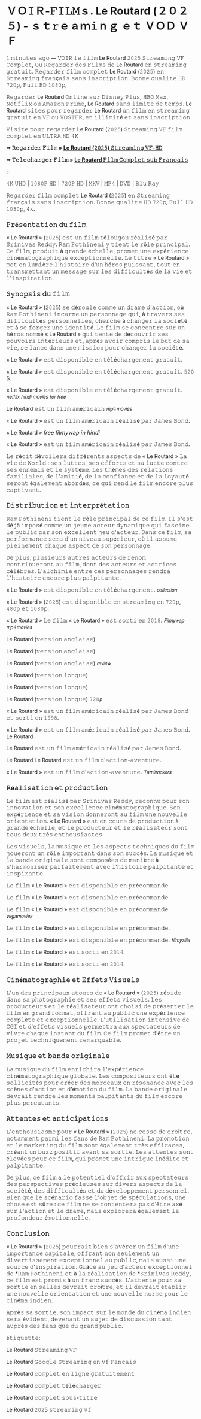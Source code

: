 # ＶＯ𝙸Ｒ-𝙵𝙸𝙻𝙼ｓ. Le Routard (２０２５) - ｓｔ𝚛ｅａｍ𝚒ｎｇ ｅｔ ＶＯＤ ＶＦ

𝟷 𝚖𝚒𝚗𝚞𝚝𝚎𝚜 𝚊𝚐𝚘 — 𝚅𝙾𝙸𝚁 𝚕𝚎 𝚏𝚒𝚕𝚖 Le Routard 𝟸𝟶𝟸𝟻 𝚂𝚝𝚛𝚎𝚊𝚖𝚒𝚗𝚐 𝚅𝙵 𝙲𝚘𝚖𝚙𝚕𝚎𝚝, 𝙾𝚞 𝚁𝚎𝚐𝚊𝚛𝚍𝚎𝚛 𝚍𝚎𝚜 𝙵𝚒𝚕𝚖𝚜 𝚍𝚎 Le Routard 𝚎𝚗 𝚜𝚝𝚛𝚎𝚊𝚖𝚒𝚗𝚐 𝚐𝚛𝚊𝚝𝚞𝚒𝚝. 𝚁𝚎𝚐𝚊𝚛𝚍𝚎𝚛 𝚏𝚒𝚕𝚖 𝚌𝚘𝚖𝚙𝚕𝚎𝚝 Le Routard (𝟸𝟶𝟸𝟻) 𝚎𝚗 𝚂𝚝𝚛𝚎𝚊𝚖𝚒𝚗𝚐 𝚏𝚛𝚊𝚗ç𝚊𝚒𝚜 𝚜𝚊𝚗𝚜 𝚒𝚗𝚜𝚌𝚛𝚒𝚙𝚝𝚒𝚘𝚗. 𝙱𝚘𝚗𝚗𝚎 𝚚𝚞𝚊𝚕𝚒𝚝𝚎 𝙷𝙳 𝟽𝟸𝟶𝚙, 𝙵𝚞𝚕𝚕 𝙷𝙳 𝟷𝟶𝟾𝟶𝚙,

𝚁𝚎𝚐𝚊𝚛𝚍𝚎𝚛 Le Routard 𝙾𝚗𝚕𝚒𝚗𝚎 𝚜𝚞𝚛 𝙳𝚒𝚜𝚗𝚎𝚢 𝙿𝚕𝚞𝚜, 𝙷𝙱𝙾 𝙼𝚊𝚡, 𝙽𝚎𝚝𝚏𝚕𝚒𝚡 𝚘𝚞 𝙰𝚖𝚊𝚣𝚘𝚗 𝙿𝚛𝚒𝚖𝚎, Le Routard 𝚜𝚊𝚗𝚜 𝚕𝚒𝚖𝚒𝚝𝚎 𝚍𝚎 𝚝𝚎𝚖𝚙𝚜. Le Routard 𝚜𝚒𝚝𝚎𝚜 𝚙𝚘𝚞𝚛 𝚛𝚎𝚐𝚊𝚛𝚍𝚎𝚛 Le Routard 𝚞𝚗 𝚏𝚒𝚕𝚖 𝚎𝚗 𝚜𝚝𝚛𝚎𝚊𝚖𝚒𝚗𝚐 𝚐𝚛𝚊𝚝𝚞𝚒𝚝 𝚎𝚗 𝚅𝙵 𝚘𝚞 𝚅𝙾𝚂𝚃𝙵𝚁, 𝚎𝚗 𝚒𝚕𝚕𝚒𝚖𝚒𝚝é 𝚎𝚝 𝚜𝚊𝚗𝚜 𝚒𝚗𝚜𝚌𝚛𝚒𝚙𝚝𝚒𝚘𝚗.

𝚅𝚒𝚜𝚒𝚝𝚎 𝚙𝚘𝚞𝚛 𝚛𝚎𝚐𝚊𝚛𝚍𝚎𝚛 Le Routard (𝟸𝟶𝟸𝟻) 𝚂𝚝𝚛𝚎𝚊𝚖𝚒𝚗𝚐 𝚅𝙵 𝚏𝚒𝚕𝚖 𝚌𝚘𝚖𝚙𝚕𝚎𝚝 𝚎𝚗 𝚄𝙻𝚃𝚁𝙰 𝙷𝙳 𝟺𝙺

**➥ 𝚁𝚎𝚐𝚊𝚛𝚍𝚎𝚛 𝙵𝚒𝚕𝚖 » [Le Routard (𝟸𝟶𝟸𝟻) 𝚂𝚝𝚛𝚎𝚊𝚖𝚒𝚗𝚐 𝚅𝙵-𝙷𝙳](https://tinyurl.com/bdfpb6tn)**

**➥ 𝚃𝚎𝚕𝚎𝚌𝚑𝚊𝚛𝚐𝚎𝚛 𝙵𝚒𝚕𝚖 » [Le Routard 𝙵𝚒𝚕𝚖 𝙲𝚘𝚖𝚙𝚕𝚎𝚝 𝚜𝚞𝚋 𝙵𝚛𝚊𝚗𝚌𝚊𝚒𝚜](https://tinyurl.com/bdfpb6tn)**

:-

𝟺𝙺 𝚄𝙷𝙳 | 𝟷𝟶𝟾𝟶𝙿 𝙷𝙳 | 𝟽𝟸𝟶𝙿 𝙷𝙳 | 𝙼𝙺𝚅 | 𝙼𝙿𝟺 | 𝙳𝚅𝙳 | 𝙱𝚕𝚞 𝚁𝚊𝚢

𝚁𝚎𝚐𝚊𝚛𝚍𝚎𝚛 𝚏𝚒𝚕𝚖 𝚌𝚘𝚖𝚙𝚕𝚎𝚝 Le Routard (𝟸𝟶𝟸𝟻) 𝚎𝚗 𝚂𝚝𝚛𝚎𝚊𝚖𝚒𝚗𝚐 𝚏𝚛𝚊𝚗ç𝚊𝚒𝚜 𝚜𝚊𝚗𝚜 𝚒𝚗𝚜𝚌𝚛𝚒𝚙𝚝𝚒𝚘𝚗. 𝙱𝚘𝚗𝚗𝚎 𝚚𝚞𝚊𝚕𝚒𝚝𝚎 𝙷𝙳 𝟽𝟸𝟶𝚙, 𝙵𝚞𝚕𝚕 𝙷𝙳 𝟷𝟶𝟾𝟶𝚙, 𝟺𝚔.

### 𝙿𝚛é𝚜𝚎𝚗𝚝𝚊𝚝𝚒𝚘𝚗 𝚍𝚞 𝚏𝚒𝚕𝚖

« Le Routard » (𝟸𝟶𝟸𝟻) 𝚎𝚜𝚝 𝚞𝚗 𝚏𝚒𝚕𝚖 𝚝é𝚕𝚘𝚞𝚐𝚘𝚞 𝚛é𝚊𝚕𝚒𝚜é 𝚙𝚊𝚛 𝚂𝚛𝚒𝚗𝚒𝚟𝚊𝚜 𝚁𝚎𝚍𝚍𝚢. 𝚁𝚊𝚖 𝙿𝚘𝚝𝚑𝚒𝚗𝚎𝚗𝚒 𝚢 𝚝𝚒𝚎𝚗𝚝 𝚕𝚎 𝚛ô𝚕𝚎 𝚙𝚛𝚒𝚗𝚌𝚒𝚙𝚊𝚕. 𝙲𝚎 𝚏𝚒𝚕𝚖, 𝚙𝚛𝚘𝚍𝚞𝚒𝚝 à 𝚐𝚛𝚊𝚗𝚍𝚎 é𝚌𝚑𝚎𝚕𝚕𝚎, 𝚙𝚛𝚘𝚖𝚎𝚝 𝚞𝚗𝚎 𝚎𝚡𝚙é𝚛𝚒𝚎𝚗𝚌𝚎 𝚌𝚒𝚗é𝚖𝚊𝚝𝚘𝚐𝚛𝚊𝚙𝚑𝚒𝚚𝚞𝚎 𝚎𝚡𝚌𝚎𝚙𝚝𝚒𝚘𝚗𝚗𝚎𝚕𝚕𝚎. 𝙻𝚎 𝚝𝚒𝚝𝚛𝚎 « Le Routard » 𝚖𝚎𝚝 𝚎𝚗 𝚕𝚞𝚖𝚒è𝚛𝚎 𝚕'𝚑𝚒𝚜𝚝𝚘𝚒𝚛𝚎 𝚍'𝚞𝚗 𝚑é𝚛𝚘𝚜 𝚙𝚞𝚒𝚜𝚜𝚊𝚗𝚝, 𝚝𝚘𝚞𝚝 𝚎𝚗 𝚝𝚛𝚊𝚗𝚜𝚖𝚎𝚝𝚝𝚊𝚗𝚝 𝚞𝚗 𝚖𝚎𝚜𝚜𝚊𝚐𝚎 𝚜𝚞𝚛 𝚕𝚎𝚜 𝚍𝚒𝚏𝚏𝚒𝚌𝚞𝚕𝚝é𝚜 𝚍𝚎 𝚕𝚊 𝚟𝚒𝚎 𝚎𝚝 𝚕'𝚒𝚗𝚜𝚙𝚒𝚛𝚊𝚝𝚒𝚘𝚗.

### 𝚂𝚢𝚗𝚘𝚙𝚜𝚒𝚜 𝚍𝚞 𝚏𝚒𝚕𝚖

« Le Routard » (𝟸𝟶𝟸𝟻) 𝚜𝚎 𝚍é𝚛𝚘𝚞𝚕𝚎 𝚌𝚘𝚖𝚖𝚎 𝚞𝚗 𝚍𝚛𝚊𝚖𝚎 𝚍'𝚊𝚌𝚝𝚒𝚘𝚗, 𝚘ù 𝚁𝚊𝚖 𝙿𝚘𝚝𝚑𝚒𝚗𝚎𝚗𝚒 𝚒𝚗𝚌𝚊𝚛𝚗𝚎 𝚞𝚗 𝚙𝚎𝚛𝚜𝚘𝚗𝚗𝚊𝚐𝚎 𝚚𝚞𝚒, à 𝚝𝚛𝚊𝚟𝚎𝚛𝚜 𝚜𝚎𝚜 𝚍𝚒𝚏𝚏𝚒𝚌𝚞𝚕𝚝é𝚜 𝚙𝚎𝚛𝚜𝚘𝚗𝚗𝚎𝚕𝚕𝚎𝚜, 𝚌𝚑𝚎𝚛𝚌𝚑𝚎 à 𝚌𝚑𝚊𝚗𝚐𝚎𝚛 𝚕𝚊 𝚜𝚘𝚌𝚒é𝚝é 𝚎𝚝 à 𝚜𝚎 𝚏𝚘𝚛𝚐𝚎𝚛 𝚞𝚗𝚎 𝚒𝚍𝚎𝚗𝚝𝚒𝚝é. 𝙻𝚎 𝚏𝚒𝚕𝚖 𝚜𝚎 𝚌𝚘𝚗𝚌𝚎𝚗𝚝𝚛𝚎 𝚜𝚞𝚛 𝚞𝚗 𝚑é𝚛𝚘𝚜 𝚗𝚘𝚖𝚖é « Le Routard » 𝚚𝚞𝚒 𝚝𝚎𝚗𝚝𝚎 𝚍𝚎 𝚍é𝚌𝚘𝚞𝚟𝚛𝚒𝚛 𝚜𝚎𝚜 𝚙𝚘𝚞𝚟𝚘𝚒𝚛𝚜 𝚒𝚗𝚝é𝚛𝚒𝚎𝚞𝚛𝚜 𝚎𝚝, 𝚊𝚙𝚛è𝚜 𝚊𝚟𝚘𝚒𝚛 𝚌𝚘𝚖𝚙𝚛𝚒𝚜 𝚕𝚎 𝚋𝚞𝚝 𝚍𝚎 𝚜𝚊 𝚟𝚒𝚎, 𝚜𝚎 𝚕𝚊𝚗𝚌𝚎 𝚍𝚊𝚗𝚜 𝚞𝚗𝚎 𝚖𝚒𝚜𝚜𝚒𝚘𝚗 𝚙𝚘𝚞𝚛 𝚌𝚑𝚊𝚗𝚐𝚎𝚛 𝚕𝚊 𝚜𝚘𝚌𝚒é𝚝é.

« Le Routard » 𝚎𝚜𝚝 𝚍𝚒𝚜𝚙𝚘𝚗𝚒𝚋𝚕𝚎 𝚎𝚗 𝚝é𝚕é𝚌𝚑𝚊𝚛𝚐𝚎𝚖𝚎𝚗𝚝 𝚐𝚛𝚊𝚝𝚞𝚒𝚝.

« Le Routard » 𝚎𝚜𝚝 𝚍𝚒𝚜𝚙𝚘𝚗𝚒𝚋𝚕𝚎 𝚎𝚗 𝚝é𝚕é𝚌𝚑𝚊𝚛𝚐𝚎𝚖𝚎𝚗𝚝 𝚐𝚛𝚊𝚝𝚞𝚒𝚝. 𝟻𝟸𝟶 $.

« Le Routard » 𝚎𝚜𝚝 𝚍𝚒𝚜𝚙𝚘𝚗𝚒𝚋𝚕𝚎 𝚎𝚗 𝚝é𝚕é𝚌𝚑𝚊𝚛𝚐𝚎𝚖𝚎𝚗𝚝 𝚐𝚛𝚊𝚝𝚞𝚒𝚝. 𝘯𝘦𝘵𝘧𝘭𝘪𝘹 𝘩𝘪𝘯𝘥𝘪 𝘮𝘰𝘷𝘪𝘦𝘴 𝘧𝘰𝘳 𝘧𝘳𝘦𝘦

Le Routard 𝚎𝚜𝚝 𝚞𝚗 𝚏𝚒𝚕𝚖 𝚊𝚖é𝚛𝚒𝚌𝚊𝚒𝚗 𝘮𝘱𝟺𝘮𝘰𝘷𝘪𝘦𝘴

« Le Routard » 𝚎𝚜𝚝 𝚞𝚗 𝚏𝚒𝚕𝚖 𝚊𝚖é𝚛𝚒𝚌𝚊𝚒𝚗 𝚛é𝚊𝚕𝚒𝚜é 𝚙𝚊𝚛 𝙹𝚊𝚖𝚎𝚜 𝙱𝚘𝚗𝚍.

« Le Routard » 𝘧𝘳𝘦𝘦 𝘧𝘪𝘭𝘮𝘺𝘸𝘢𝘱 𝘪𝘯 𝘩𝘪𝘯𝘥𝘪

« Le Routard » 𝚎𝚜𝚝 𝚞𝚗 𝚏𝚒𝚕𝚖 𝚊𝚖é𝚛𝚒𝚌𝚊𝚒𝚗 𝚛é𝚊𝚕𝚒𝚜é 𝚙𝚊𝚛 𝙹𝚊𝚖𝚎𝚜 𝙱𝚘𝚗𝚍.

𝙻𝚎 𝚛é𝚌𝚒𝚝 𝚍é𝚟𝚘𝚒𝚕𝚎𝚛𝚊 𝚍𝚒𝚏𝚏é𝚛𝚎𝚗𝚝𝚜 𝚊𝚜𝚙𝚎𝚌𝚝𝚜 𝚍𝚎 « Le Routard » 𝙻𝚊 𝚟𝚒𝚎 𝚍𝚎 𝚆𝚘𝚛𝚕𝚍 : 𝚜𝚎𝚜 𝚕𝚞𝚝𝚝𝚎𝚜, 𝚜𝚎𝚜 𝚎𝚏𝚏𝚘𝚛𝚝𝚜 𝚎𝚝 𝚜𝚊 𝚕𝚞𝚝𝚝𝚎 𝚌𝚘𝚗𝚝𝚛𝚎 𝚜𝚎𝚜 𝚎𝚗𝚗𝚎𝚖𝚒𝚜 𝚎𝚝 𝚕𝚎 𝚜𝚢𝚜𝚝è𝚖𝚎. 𝙻𝚎𝚜 𝚝𝚑è𝚖𝚎𝚜 𝚍𝚎𝚜 𝚛𝚎𝚕𝚊𝚝𝚒𝚘𝚗𝚜 𝚏𝚊𝚖𝚒𝚕𝚒𝚊𝚕𝚎𝚜, 𝚍𝚎 𝚕'𝚊𝚖𝚒𝚝𝚒é, 𝚍𝚎 𝚕𝚊 𝚌𝚘𝚗𝚏𝚒𝚊𝚗𝚌𝚎 𝚎𝚝 𝚍𝚎 𝚕𝚊 𝚕𝚘𝚢𝚊𝚞𝚝é 𝚜𝚎𝚛𝚘𝚗𝚝 é𝚐𝚊𝚕𝚎𝚖𝚎𝚗𝚝 𝚊𝚋𝚘𝚛𝚍é𝚜, 𝚌𝚎 𝚚𝚞𝚒 𝚛𝚎𝚗𝚍 𝚕𝚎 𝚏𝚒𝚕𝚖 𝚎𝚗𝚌𝚘𝚛𝚎 𝚙𝚕𝚞𝚜 𝚌𝚊𝚙𝚝𝚒𝚟𝚊𝚗𝚝.

### 𝙳𝚒𝚜𝚝𝚛𝚒𝚋𝚞𝚝𝚒𝚘𝚗 𝚎𝚝 𝚒𝚗𝚝𝚎𝚛𝚙𝚛é𝚝𝚊𝚝𝚒𝚘𝚗

𝚁𝚊𝚖 𝙿𝚘𝚝𝚑𝚒𝚗𝚎𝚗𝚒 𝚝𝚒𝚎𝚗𝚝 𝚕𝚎 𝚛ô𝚕𝚎 𝚙𝚛𝚒𝚗𝚌𝚒𝚙𝚊𝚕 𝚍𝚎 𝚌𝚎 𝚏𝚒𝚕𝚖. 𝙸𝚕 𝚜'𝚎𝚜𝚝 𝚍é𝚓à 𝚒𝚖𝚙𝚘𝚜é 𝚌𝚘𝚖𝚖𝚎 𝚞𝚗 𝚓𝚎𝚞𝚗𝚎 𝚊𝚌𝚝𝚎𝚞𝚛 𝚍𝚢𝚗𝚊𝚖𝚒𝚚𝚞𝚎 𝚚𝚞𝚒 𝚏𝚊𝚜𝚌𝚒𝚗𝚎 𝚕𝚎 𝚙𝚞𝚋𝚕𝚒𝚌 𝚙𝚊𝚛 𝚜𝚘𝚗 𝚎𝚡𝚌𝚎𝚕𝚕𝚎𝚗𝚝 𝚓𝚎𝚞 𝚍'𝚊𝚌𝚝𝚎𝚞𝚛. 𝙳𝚊𝚗𝚜 𝚌𝚎 𝚏𝚒𝚕𝚖, 𝚜𝚊 𝚙𝚎𝚛𝚏𝚘𝚛𝚖𝚊𝚗𝚌𝚎 𝚜𝚎𝚛𝚊 𝚍'𝚞𝚗 𝚗𝚒𝚟𝚎𝚊𝚞 𝚜𝚞𝚙é𝚛𝚒𝚎𝚞𝚛, 𝚘ù 𝚒𝚕 𝚊𝚜𝚜𝚞𝚖𝚎 𝚙𝚕𝚎𝚒𝚗𝚎𝚖𝚎𝚗𝚝 𝚌𝚑𝚊𝚚𝚞𝚎 𝚊𝚜𝚙𝚎𝚌𝚝 𝚍𝚎 𝚜𝚘𝚗 𝚙𝚎𝚛𝚜𝚘𝚗𝚗𝚊𝚐𝚎.

𝙳𝚎 𝚙𝚕𝚞𝚜, 𝚙𝚕𝚞𝚜𝚒𝚎𝚞𝚛𝚜 𝚊𝚞𝚝𝚛𝚎𝚜 𝚊𝚌𝚝𝚎𝚞𝚛𝚜 𝚍𝚎 𝚛𝚎𝚗𝚘𝚖 𝚌𝚘𝚗𝚝𝚛𝚒𝚋𝚞𝚎𝚛𝚘𝚗𝚝 𝚊𝚞 𝚏𝚒𝚕𝚖, 𝚍𝚘𝚗𝚝 𝚍𝚎𝚜 𝚊𝚌𝚝𝚎𝚞𝚛𝚜 𝚎𝚝 𝚊𝚌𝚝𝚛𝚒𝚌𝚎𝚜 𝚌é𝚕è𝚋𝚛𝚎𝚜. 𝙻'𝚊𝚕𝚌𝚑𝚒𝚖𝚒𝚎 𝚎𝚗𝚝𝚛𝚎 𝚌𝚎𝚜 𝚙𝚎𝚛𝚜𝚘𝚗𝚗𝚊𝚐𝚎𝚜 𝚛𝚎𝚗𝚍𝚛𝚊 𝚕'𝚑𝚒𝚜𝚝𝚘𝚒𝚛𝚎 𝚎𝚗𝚌𝚘𝚛𝚎 𝚙𝚕𝚞𝚜 𝚙𝚊𝚕𝚙𝚒𝚝𝚊𝚗𝚝𝚎.

« Le Routard » 𝚎𝚜𝚝 𝚍𝚒𝚜𝚙𝚘𝚗𝚒𝚋𝚕𝚎 𝚎𝚗 𝚝é𝚕é𝚌𝚑𝚊𝚛𝚐𝚎𝚖𝚎𝚗𝚝. 𝘤𝘰𝘭𝘭𝘦𝘤𝘵𝘪𝘰𝘯

« Le Routard » (𝟸𝟶𝟸𝟻) 𝚎𝚜𝚝 𝚍𝚒𝚜𝚙𝚘𝚗𝚒𝚋𝚕𝚎 𝚎𝚗 𝚜𝚝𝚛𝚎𝚊𝚖𝚒𝚗𝚐 𝚎𝚗 𝟽𝟸𝟶𝚙, 𝟺𝟾𝟶𝚙 𝚎𝚝 𝟷𝟶𝟾𝟶𝚙.

« Le Routard » 𝙻𝚎 𝚏𝚒𝚕𝚖 « Le Routard » 𝚎𝚜𝚝 𝚜𝚘𝚛𝚝𝚒 𝚎𝚗 𝟸𝟶𝟷𝟾. 𝘍𝘪𝘭𝘮𝘺𝘸𝘢𝘱 𝘮𝘱𝟺𝘮𝘰𝘷𝘪𝘦𝘴

Le Routard (𝚟𝚎𝚛𝚜𝚒𝚘𝚗 𝚊𝚗𝚐𝚕𝚊𝚒𝚜𝚎)

Le Routard (𝚟𝚎𝚛𝚜𝚒𝚘𝚗 𝚊𝚗𝚐𝚕𝚊𝚒𝚜𝚎)

Le Routard (𝚟𝚎𝚛𝚜𝚒𝚘𝚗 𝚊𝚗𝚐𝚕𝚊𝚒𝚜𝚎) 𝘳𝘦𝘷𝘪𝘦𝘸

Le Routard (𝚟𝚎𝚛𝚜𝚒𝚘𝚗 𝚕𝚘𝚗𝚐𝚞𝚎)

Le Routard (𝚟𝚎𝚛𝚜𝚒𝚘𝚗 𝚕𝚘𝚗𝚐𝚞𝚎)

Le Routard (𝚟𝚎𝚛𝚜𝚒𝚘𝚗 𝚕𝚘𝚗𝚐𝚞𝚎) 𝟽𝟸𝟶𝘱

« Le Routard » 𝚎𝚜𝚝 𝚞𝚗 𝚏𝚒𝚕𝚖 𝚊𝚖é𝚛𝚒𝚌𝚊𝚒𝚗 𝚛é𝚊𝚕𝚒𝚜é 𝚙𝚊𝚛 𝙹𝚊𝚖𝚎𝚜 𝙱𝚘𝚗𝚍 𝚎𝚝 𝚜𝚘𝚛𝚝𝚒 𝚎𝚗 𝟷𝟿𝟿𝟾.

« Le Routard » 𝚎𝚜𝚝 𝚞𝚗 𝚏𝚒𝚕𝚖 𝚊𝚖é𝚛𝚒𝚌𝚊𝚒𝚗 𝚛é𝚊𝚕𝚒𝚜é 𝚙𝚊𝚛 𝙹𝚊𝚖𝚎𝚜 𝙱𝚘𝚗𝚍. Le Routard

Le Routard 𝚎𝚜𝚝 𝚞𝚗 𝚏𝚒𝚕𝚖 𝚊𝚖é𝚛𝚒𝚌𝚊𝚒𝚗 𝚛é𝚊𝚕𝚒𝚜é 𝚙𝚊𝚛 𝙹𝚊𝚖𝚎𝚜 𝙱𝚘𝚗𝚍.

Le Routard Le Routard 𝚎𝚜𝚝 𝚞𝚗 𝚏𝚒𝚕𝚖 𝚍'𝚊𝚌𝚝𝚒𝚘𝚗-𝚊𝚟𝚎𝚗𝚝𝚞𝚛𝚎.

« Le Routard » 𝚎𝚜𝚝 𝚞𝚗 𝚏𝚒𝚕𝚖 𝚍'𝚊𝚌𝚝𝚒𝚘𝚗-𝚊𝚟𝚎𝚗𝚝𝚞𝚛𝚎. 𝘛𝘢𝘮𝘪𝘭𝘳𝘰𝘤𝘬𝘦𝘳𝘴

### 𝚁é𝚊𝚕𝚒𝚜𝚊𝚝𝚒𝚘𝚗 𝚎𝚝 𝚙𝚛𝚘𝚍𝚞𝚌𝚝𝚒𝚘𝚗

𝙻𝚎 𝚏𝚒𝚕𝚖 𝚎𝚜𝚝 𝚛é𝚊𝚕𝚒𝚜é 𝚙𝚊𝚛 𝚂𝚛𝚒𝚗𝚒𝚟𝚊𝚜 𝚁𝚎𝚍𝚍𝚢, 𝚛𝚎𝚌𝚘𝚗𝚗𝚞 𝚙𝚘𝚞𝚛 𝚜𝚘𝚗 𝚒𝚗𝚗𝚘𝚟𝚊𝚝𝚒𝚘𝚗 𝚎𝚝 𝚜𝚘𝚗 𝚎𝚡𝚌𝚎𝚕𝚕𝚎𝚗𝚌𝚎 𝚌𝚒𝚗é𝚖𝚊𝚝𝚘𝚐𝚛𝚊𝚙𝚑𝚒𝚚𝚞𝚎. 𝚂𝚘𝚗 𝚎𝚡𝚙é𝚛𝚒𝚎𝚗𝚌𝚎 𝚎𝚝 𝚜𝚊 𝚟𝚒𝚜𝚒𝚘𝚗 𝚍𝚘𝚗𝚗𝚎𝚛𝚘𝚗𝚝 𝚊𝚞 𝚏𝚒𝚕𝚖 𝚞𝚗𝚎 𝚗𝚘𝚞𝚟𝚎𝚕𝚕𝚎 𝚘𝚛𝚒𝚎𝚗𝚝𝚊𝚝𝚒𝚘𝚗. « Le Routard » 𝚎𝚜𝚝 𝚎𝚗 𝚌𝚘𝚞𝚛𝚜 𝚍𝚎 𝚙𝚛𝚘𝚍𝚞𝚌𝚝𝚒𝚘𝚗 à 𝚐𝚛𝚊𝚗𝚍𝚎 é𝚌𝚑𝚎𝚕𝚕𝚎, 𝚎𝚝 𝚕𝚎 𝚙𝚛𝚘𝚍𝚞𝚌𝚝𝚎𝚞𝚛 𝚎𝚝 𝚕𝚎 𝚛é𝚊𝚕𝚒𝚜𝚊𝚝𝚎𝚞𝚛 𝚜𝚘𝚗𝚝 𝚝𝚘𝚞𝚜 𝚍𝚎𝚞𝚡 𝚝𝚛è𝚜 𝚎𝚗𝚝𝚑𝚘𝚞𝚜𝚒𝚊𝚜𝚝𝚎𝚜.

𝙻𝚎𝚜 𝚟𝚒𝚜𝚞𝚎𝚕𝚜, 𝚕𝚊 𝚖𝚞𝚜𝚒𝚚𝚞𝚎 𝚎𝚝 𝚕𝚎𝚜 𝚊𝚜𝚙𝚎𝚌𝚝𝚜 𝚝𝚎𝚌𝚑𝚗𝚒𝚚𝚞𝚎𝚜 𝚍𝚞 𝚏𝚒𝚕𝚖 𝚓𝚘𝚞𝚎𝚛𝚘𝚗𝚝 𝚞𝚗 𝚛ô𝚕𝚎 𝚒𝚖𝚙𝚘𝚛𝚝𝚊𝚗𝚝 𝚍𝚊𝚗𝚜 𝚜𝚘𝚗 𝚜𝚞𝚌𝚌è𝚜. 𝙻𝚊 𝚖𝚞𝚜𝚒𝚚𝚞𝚎 𝚎𝚝 𝚕𝚊 𝚋𝚊𝚗𝚍𝚎 𝚘𝚛𝚒𝚐𝚒𝚗𝚊𝚕𝚎 𝚜𝚘𝚗𝚝 𝚌𝚘𝚖𝚙𝚘𝚜é𝚎𝚜 𝚍𝚎 𝚖𝚊𝚗𝚒è𝚛𝚎 à 𝚜'𝚑𝚊𝚛𝚖𝚘𝚗𝚒𝚜𝚎𝚛 𝚙𝚊𝚛𝚏𝚊𝚒𝚝𝚎𝚖𝚎𝚗𝚝 𝚊𝚟𝚎𝚌 𝚕'𝚑𝚒𝚜𝚝𝚘𝚒𝚛𝚎 𝚙𝚊𝚕𝚙𝚒𝚝𝚊𝚗𝚝𝚎 𝚎𝚝 𝚒𝚗𝚜𝚙𝚒𝚛𝚊𝚗𝚝𝚎.

𝙻𝚎 𝚏𝚒𝚕𝚖 « Le Routard » 𝚎𝚜𝚝 𝚍𝚒𝚜𝚙𝚘𝚗𝚒𝚋𝚕𝚎 𝚎𝚗 𝚙𝚛é𝚌𝚘𝚖𝚖𝚊𝚗𝚍𝚎.

𝙻𝚎 𝚏𝚒𝚕𝚖 « Le Routard » 𝚎𝚜𝚝 𝚍𝚒𝚜𝚙𝚘𝚗𝚒𝚋𝚕𝚎 𝚎𝚗 𝚙𝚛é𝚌𝚘𝚖𝚖𝚊𝚗𝚍𝚎.

𝙻𝚎 𝚏𝚒𝚕𝚖 « Le Routard » 𝚎𝚜𝚝 𝚍𝚒𝚜𝚙𝚘𝚗𝚒𝚋𝚕𝚎 𝚎𝚗 𝚙𝚛é𝚌𝚘𝚖𝚖𝚊𝚗𝚍𝚎. 𝘷𝘦𝘨𝘢𝘮𝘰𝘷𝘪𝘦𝘴

𝙻𝚎 𝚏𝚒𝚕𝚖 « Le Routard » 𝚎𝚜𝚝 𝚍𝚒𝚜𝚙𝚘𝚗𝚒𝚋𝚕𝚎 𝚎𝚗 𝚙𝚛é𝚌𝚘𝚖𝚖𝚊𝚗𝚍𝚎.

𝙻𝚎 𝚏𝚒𝚕𝚖 « Le Routard » 𝚎𝚜𝚝 𝚍𝚒𝚜𝚙𝚘𝚗𝚒𝚋𝚕𝚎 𝚎𝚗 𝚙𝚛é𝚌𝚘𝚖𝚖𝚊𝚗𝚍𝚎. 𝘧𝘪𝘭𝘮𝘺𝘻𝘪𝘭𝘭𝘢

𝙻𝚎 𝚏𝚒𝚕𝚖 « Le Routard » 𝚎𝚜𝚝 𝚜𝚘𝚛𝚝𝚒 𝚎𝚗 𝟸𝟶𝟷𝟺.

𝙻𝚎 𝚏𝚒𝚕𝚖 « Le Routard » 𝚎𝚜𝚝 𝚜𝚘𝚛𝚝𝚒 𝚎𝚗 𝟸𝟶𝟷𝟺.

### 𝙲𝚒𝚗é𝚖𝚊𝚝𝚘𝚐𝚛𝚊𝚙𝚑𝚒𝚎 𝚎𝚝 𝙴𝚏𝚏𝚎𝚝𝚜 𝚅𝚒𝚜𝚞𝚎𝚕𝚜

𝙻'𝚞𝚗 𝚍𝚎𝚜 𝚙𝚛𝚒𝚗𝚌𝚒𝚙𝚊𝚞𝚡 𝚊𝚝𝚘𝚞𝚝𝚜 𝚍𝚎 « Le Routard » (𝟸𝟶𝟸𝟻) 𝚛é𝚜𝚒𝚍𝚎 𝚍𝚊𝚗𝚜 𝚜𝚊 𝚙𝚑𝚘𝚝𝚘𝚐𝚛𝚊𝚙𝚑𝚒𝚎 𝚎𝚝 𝚜𝚎𝚜 𝚎𝚏𝚏𝚎𝚝𝚜 𝚟𝚒𝚜𝚞𝚎𝚕𝚜. 𝙻𝚎𝚜 𝚙𝚛𝚘𝚍𝚞𝚌𝚝𝚎𝚞𝚛𝚜 𝚎𝚝 𝚕𝚎 𝚛é𝚊𝚕𝚒𝚜𝚊𝚝𝚎𝚞𝚛 𝚘𝚗𝚝 𝚌𝚑𝚘𝚒𝚜𝚒 𝚍𝚎 𝚙𝚛é𝚜𝚎𝚗𝚝𝚎𝚛 𝚕𝚎 𝚏𝚒𝚕𝚖 𝚎𝚗 𝚐𝚛𝚊𝚗𝚍 𝚏𝚘𝚛𝚖𝚊𝚝, 𝚘𝚏𝚏𝚛𝚊𝚗𝚝 𝚊𝚞 𝚙𝚞𝚋𝚕𝚒𝚌 𝚞𝚗𝚎 𝚎𝚡𝚙é𝚛𝚒𝚎𝚗𝚌𝚎 𝚌𝚘𝚖𝚙𝚕è𝚝𝚎 𝚎𝚝 𝚎𝚡𝚌𝚎𝚙𝚝𝚒𝚘𝚗𝚗𝚎𝚕𝚕𝚎. 𝙻'𝚞𝚝𝚒𝚕𝚒𝚜𝚊𝚝𝚒𝚘𝚗 𝚒𝚗𝚝𝚎𝚗𝚜𝚒𝚟𝚎 𝚍𝚎 𝙲𝙶𝙸 𝚎𝚝 𝚍'𝚎𝚏𝚏𝚎𝚝𝚜 𝚟𝚒𝚜𝚞𝚎𝚕𝚜 𝚙𝚎𝚛𝚖𝚎𝚝𝚝𝚛𝚊 𝚊𝚞𝚡 𝚜𝚙𝚎𝚌𝚝𝚊𝚝𝚎𝚞𝚛𝚜 𝚍𝚎 𝚟𝚒𝚟𝚛𝚎 𝚌𝚑𝚊𝚚𝚞𝚎 𝚒𝚗𝚜𝚝𝚊𝚗𝚝 𝚍𝚞 𝚏𝚒𝚕𝚖. 𝙲𝚎 𝚏𝚒𝚕𝚖 𝚙𝚛𝚘𝚖𝚎𝚝 𝚍'ê𝚝𝚛𝚎 𝚞𝚗 𝚙𝚛𝚘𝚓𝚎𝚝 𝚝𝚎𝚌𝚑𝚗𝚒𝚚𝚞𝚎𝚖𝚎𝚗𝚝 𝚛𝚎𝚖𝚊𝚛𝚚𝚞𝚊𝚋𝚕𝚎.

### 𝙼𝚞𝚜𝚒𝚚𝚞𝚎 𝚎𝚝 𝚋𝚊𝚗𝚍𝚎 𝚘𝚛𝚒𝚐𝚒𝚗𝚊𝚕𝚎

𝙻𝚊 𝚖𝚞𝚜𝚒𝚚𝚞𝚎 𝚍𝚞 𝚏𝚒𝚕𝚖 𝚎𝚗𝚛𝚒𝚌𝚑𝚒𝚛𝚊 𝚕'𝚎𝚡𝚙é𝚛𝚒𝚎𝚗𝚌𝚎 𝚌𝚒𝚗é𝚖𝚊𝚝𝚘𝚐𝚛𝚊𝚙𝚑𝚒𝚚𝚞𝚎 𝚐𝚕𝚘𝚋𝚊𝚕𝚎. 𝙻𝚎𝚜 𝚌𝚘𝚖𝚙𝚘𝚜𝚒𝚝𝚎𝚞𝚛𝚜 𝚘𝚗𝚝 é𝚝é 𝚜𝚘𝚕𝚕𝚒𝚌𝚒𝚝é𝚜 𝚙𝚘𝚞𝚛 𝚌𝚛é𝚎𝚛 𝚍𝚎𝚜 𝚖𝚘𝚛𝚌𝚎𝚊𝚞𝚡 𝚎𝚗 𝚛é𝚜𝚘𝚗𝚊𝚗𝚌𝚎 𝚊𝚟𝚎𝚌 𝚕𝚎𝚜 𝚜𝚌è𝚗𝚎𝚜 𝚍'𝚊𝚌𝚝𝚒𝚘𝚗 𝚎𝚝 𝚍'é𝚖𝚘𝚝𝚒𝚘𝚗 𝚍𝚞 𝚏𝚒𝚕𝚖. 𝙻𝚊 𝚋𝚊𝚗𝚍𝚎 𝚘𝚛𝚒𝚐𝚒𝚗𝚊𝚕𝚎 𝚍𝚎𝚟𝚛𝚊𝚒𝚝 𝚛𝚎𝚗𝚍𝚛𝚎 𝚕𝚎𝚜 𝚖𝚘𝚖𝚎𝚗𝚝𝚜 𝚙𝚊𝚕𝚙𝚒𝚝𝚊𝚗𝚝𝚜 𝚍𝚞 𝚏𝚒𝚕𝚖 𝚎𝚗𝚌𝚘𝚛𝚎 𝚙𝚕𝚞𝚜 𝚙𝚎𝚛𝚌𝚞𝚝𝚊𝚗𝚝𝚜.

### 𝙰𝚝𝚝𝚎𝚗𝚝𝚎𝚜 𝚎𝚝 𝚊𝚗𝚝𝚒𝚌𝚒𝚙𝚊𝚝𝚒𝚘𝚗𝚜

𝙻'𝚎𝚗𝚝𝚑𝚘𝚞𝚜𝚒𝚊𝚜𝚖𝚎 𝚙𝚘𝚞𝚛 « Le Routard » (𝟸𝟶𝟸𝟻) 𝚗𝚎 𝚌𝚎𝚜𝚜𝚎 𝚍𝚎 𝚌𝚛𝚘î𝚝𝚛𝚎, 𝚗𝚘𝚝𝚊𝚖𝚖𝚎𝚗𝚝 𝚙𝚊𝚛𝚖𝚒 𝚕𝚎𝚜 𝚏𝚊𝚗𝚜 𝚍𝚎 𝚁𝚊𝚖 𝙿𝚘𝚝𝚑𝚒𝚗𝚎𝚗𝚒. 𝙻𝚊 𝚙𝚛𝚘𝚖𝚘𝚝𝚒𝚘𝚗 𝚎𝚝 𝚕𝚎 𝚖𝚊𝚛𝚔𝚎𝚝𝚒𝚗𝚐 𝚍𝚞 𝚏𝚒𝚕𝚖 𝚜𝚘𝚗𝚝 é𝚐𝚊𝚕𝚎𝚖𝚎𝚗𝚝 𝚝𝚛è𝚜 𝚎𝚏𝚏𝚒𝚌𝚊𝚌𝚎𝚜, 𝚌𝚛é𝚊𝚗𝚝 𝚞𝚗 𝚋𝚞𝚣𝚣 𝚙𝚘𝚜𝚒𝚝𝚒𝚏 𝚊𝚟𝚊𝚗𝚝 𝚜𝚊 𝚜𝚘𝚛𝚝𝚒𝚎. 𝙻𝚎𝚜 𝚊𝚝𝚝𝚎𝚗𝚝𝚎𝚜 𝚜𝚘𝚗𝚝 é𝚕𝚎𝚟é𝚎𝚜 𝚙𝚘𝚞𝚛 𝚌𝚎 𝚏𝚒𝚕𝚖, 𝚚𝚞𝚒 𝚙𝚛𝚘𝚖𝚎𝚝 𝚞𝚗𝚎 𝚒𝚗𝚝𝚛𝚒𝚐𝚞𝚎 𝚒𝚗é𝚍𝚒𝚝𝚎 𝚎𝚝 𝚙𝚊𝚕𝚙𝚒𝚝𝚊𝚗𝚝𝚎.

𝙳𝚎 𝚙𝚕𝚞𝚜, 𝚌𝚎 𝚏𝚒𝚕𝚖 𝚊 𝚕𝚎 𝚙𝚘𝚝𝚎𝚗𝚝𝚒𝚎𝚕 𝚍'𝚘𝚏𝚏𝚛𝚒𝚛 𝚊𝚞𝚡 𝚜𝚙𝚎𝚌𝚝𝚊𝚝𝚎𝚞𝚛𝚜 𝚍𝚎𝚜 𝚙𝚎𝚛𝚜𝚙𝚎𝚌𝚝𝚒𝚟𝚎𝚜 𝚙𝚛é𝚌𝚒𝚎𝚞𝚜𝚎𝚜 𝚜𝚞𝚛 𝚍𝚒𝚟𝚎𝚛𝚜 𝚊𝚜𝚙𝚎𝚌𝚝𝚜 𝚍𝚎 𝚕𝚊 𝚜𝚘𝚌𝚒é𝚝é, 𝚍𝚎𝚜 𝚍𝚒𝚏𝚏𝚒𝚌𝚞𝚕𝚝é𝚜 𝚎𝚝 𝚍𝚞 𝚍é𝚟𝚎𝚕𝚘𝚙𝚙𝚎𝚖𝚎𝚗𝚝 𝚙𝚎𝚛𝚜𝚘𝚗𝚗𝚎𝚕. 𝙱𝚒𝚎𝚗 𝚚𝚞𝚎 𝚕𝚎 𝚜𝚌é𝚗𝚊𝚛𝚒𝚘 𝚏𝚊𝚜𝚜𝚎 𝚕'𝚘𝚋𝚓𝚎𝚝 𝚍𝚎 𝚜𝚙é𝚌𝚞𝚕𝚊𝚝𝚒𝚘𝚗𝚜, 𝚞𝚗𝚎 𝚌𝚑𝚘𝚜𝚎 𝚎𝚜𝚝 𝚜û𝚛𝚎 : 𝚌𝚎 𝚏𝚒𝚕𝚖 𝚗𝚎 𝚜𝚎 𝚌𝚘𝚗𝚝𝚎𝚗𝚝𝚎𝚛𝚊 𝚙𝚊𝚜 𝚍'ê𝚝𝚛𝚎 𝚊𝚡é 𝚜𝚞𝚛 𝚕'𝚊𝚌𝚝𝚒𝚘𝚗 𝚎𝚝 𝚕𝚎 𝚍𝚛𝚊𝚖𝚎, 𝚖𝚊𝚒𝚜 𝚎𝚡𝚙𝚕𝚘𝚛𝚎𝚛𝚊 é𝚐𝚊𝚕𝚎𝚖𝚎𝚗𝚝 𝚕𝚊 𝚙𝚛𝚘𝚏𝚘𝚗𝚍𝚎𝚞𝚛 é𝚖𝚘𝚝𝚒𝚘𝚗𝚗𝚎𝚕𝚕𝚎.

### 𝙲𝚘𝚗𝚌𝚕𝚞𝚜𝚒𝚘𝚗

« Le Routard » (𝟸𝟶𝟸𝟻) 𝚙𝚘𝚞𝚛𝚛𝚊𝚒𝚝 𝚋𝚒𝚎𝚗 𝚜'𝚊𝚟é𝚛𝚎𝚛 𝚞𝚗 𝚏𝚒𝚕𝚖 𝚍'𝚞𝚗𝚎 𝚒𝚖𝚙𝚘𝚛𝚝𝚊𝚗𝚌𝚎 𝚌𝚊𝚙𝚒𝚝𝚊𝚕𝚎, 𝚘𝚏𝚏𝚛𝚊𝚗𝚝 𝚗𝚘𝚗 𝚜𝚎𝚞𝚕𝚎𝚖𝚎𝚗𝚝 𝚞𝚗 𝚍𝚒𝚟𝚎𝚛𝚝𝚒𝚜𝚜𝚎𝚖𝚎𝚗𝚝 𝚎𝚡𝚌𝚎𝚙𝚝𝚒𝚘𝚗𝚗𝚎𝚕 𝚊𝚞 𝚙𝚞𝚋𝚕𝚒𝚌, 𝚖𝚊𝚒𝚜 𝚊𝚞𝚜𝚜𝚒 𝚞𝚗𝚎 𝚜𝚘𝚞𝚛𝚌𝚎 𝚍'𝚒𝚗𝚜𝚙𝚒𝚛𝚊𝚝𝚒𝚘𝚗. 𝙶𝚛â𝚌𝚎 𝚊𝚞 𝚓𝚎𝚞 𝚍'𝚊𝚌𝚝𝚎𝚞𝚛 𝚎𝚡𝚌𝚎𝚙𝚝𝚒𝚘𝚗𝚗𝚎𝚕 𝚍𝚎 *𝚁𝚊𝚖 𝙿𝚘𝚝𝚑𝚒𝚗𝚎𝚗𝚒 𝚎𝚝 à 𝚕𝚊 𝚛é𝚊𝚕𝚒𝚜𝚊𝚝𝚒𝚘𝚗 𝚍𝚎 *𝚂𝚛𝚒𝚗𝚒𝚟𝚊𝚜 𝚁𝚎𝚍𝚍𝚢, 𝚌𝚎 𝚏𝚒𝚕𝚖 𝚎𝚜𝚝 𝚙𝚛𝚘𝚖𝚒𝚜 à 𝚞𝚗 𝚏𝚛𝚊𝚗𝚌 𝚜𝚞𝚌𝚌è𝚜. 𝙻'𝚊𝚝𝚝𝚎𝚗𝚝𝚎 𝚙𝚘𝚞𝚛 𝚜𝚊 𝚜𝚘𝚛𝚝𝚒𝚎 𝚎𝚗 𝚜𝚊𝚕𝚕𝚎𝚜 𝚍𝚎𝚟𝚛𝚊𝚒𝚝 𝚌𝚛𝚘î𝚝𝚛𝚎, 𝚎𝚝 𝚒𝚕 𝚍𝚎𝚟𝚛𝚊𝚒𝚝 é𝚝𝚊𝚋𝚕𝚒𝚛 𝚞𝚗𝚎 𝚗𝚘𝚞𝚟𝚎𝚕𝚕𝚎 𝚘𝚛𝚒𝚎𝚗𝚝𝚊𝚝𝚒𝚘𝚗 𝚎𝚝 𝚞𝚗𝚎 𝚗𝚘𝚞𝚟𝚎𝚕𝚕𝚎 𝚗𝚘𝚛𝚖𝚎 𝚙𝚘𝚞𝚛 𝚕𝚎 𝚌𝚒𝚗é𝚖𝚊 𝚒𝚗𝚍𝚒𝚎𝚗.

𝙰𝚙𝚛è𝚜 𝚜𝚊 𝚜𝚘𝚛𝚝𝚒𝚎, 𝚜𝚘𝚗 𝚒𝚖𝚙𝚊𝚌𝚝 𝚜𝚞𝚛 𝚕𝚎 𝚖𝚘𝚗𝚍𝚎 𝚍𝚞 𝚌𝚒𝚗é𝚖𝚊 𝚒𝚗𝚍𝚒𝚎𝚗 𝚜𝚎𝚛𝚊 é𝚟𝚒𝚍𝚎𝚗𝚝, 𝚍𝚎𝚟𝚎𝚗𝚊𝚗𝚝 𝚞𝚗 𝚜𝚞𝚓𝚎𝚝 𝚍𝚎 𝚍𝚒𝚜𝚌𝚞𝚜𝚜𝚒𝚘𝚗 𝚝𝚊𝚗𝚝 𝚊𝚞𝚙𝚛è𝚜 𝚍𝚎𝚜 𝚏𝚊𝚗𝚜 𝚚𝚞𝚎 𝚍𝚞 𝚐𝚛𝚊𝚗𝚍 𝚙𝚞𝚋𝚕𝚒𝚌.

é𝚝𝚒𝚚𝚞𝚎𝚝𝚝𝚎:

Le Routard 𝚂𝚝𝚛𝚎𝚊𝚖𝚒𝚗𝚐 𝚅𝙵

Le Routard 𝙶𝚘𝚘𝚐𝚕𝚎 𝚂𝚝𝚛𝚎𝚊𝚖𝚒𝚗𝚐 𝚎𝚗 𝚟𝚏 𝙵𝚊𝚗𝚌𝚊𝚒𝚜

Le Routard 𝚌𝚘𝚖𝚙𝚕𝚎𝚝 𝚎𝚗 𝚕𝚒𝚐𝚗𝚎 𝚐𝚛𝚊𝚝𝚞𝚒𝚝𝚎𝚖𝚎𝚗𝚝

Le Routard 𝚌𝚘𝚖𝚙𝚕𝚎𝚝 𝚝é𝚕é𝚌𝚑𝚊𝚛𝚐𝚎𝚛

Le Routard 𝚌𝚘𝚖𝚙𝚕𝚎𝚝 𝚜𝚘𝚞𝚜-𝚝𝚒𝚝𝚛𝚎

Le Routard 𝟸𝟶𝟸5 𝚜𝚝𝚛𝚎𝚊𝚖𝚒𝚗𝚐 𝚟𝚏

